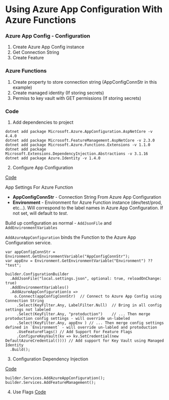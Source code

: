 # Using Azure App Configuration With Azure Functions

### Azure App Config - Configuration

1. Create Azure App Config instance
2. Get Connection String
3. Create Feature

### Azure Functions
1. Create property to store connection string (AppConfigConnStr in this example)
2. Create managed identity (If storing secrets)
3. Permiss to key vault with GET permissions (If storing secrets)

### Code
1. Add dependencies to project

```
dotnet add package Microsoft.Azure.AppConfiguration.AspNetCore -v 4.4.0
dotnet add package Microsoft.FeatureManagement.AspNetCore -v 2.3.0
dotnet add package Microsoft.Azure.Functions.Extensions -v 1.1.0
dotnet add package Microsoft.Extensions.DependencyInjection.Abstractions -v 3.1.16
dotnet add package Azure.Identity -v 1.4.0
```

2. Configure App Configuration

[Code](Startup.cs)

App Settings For Azure Function
 - **AppConfigConnStr** - Connection String From Azure App Configuration
 - **Environment** - Environment for Azure Function instance (dev/test/prod, etc...).  Will correspond to the label names in Azure App Configuration.  If not set, will default to *test*.

Build up configuration as normal - `AddJsonFile` and `AddEnvironmentVariables`

`AddAzureAppConfiguration` binds the Function to the Azure App Configuration service.

```
var appConfigConnStr = Environment.GetEnvironmentVariable("AppConfigConnStr");
var appEnv = Environment.GetEnvironmentVariable("Environment") ?? "test";

builder.ConfigurationBuilder
  .AddJsonFile("local.settings.json", optional: true, reloadOnChange: true)
  .AddEnvironmentVariables()
  .AddAzureAppConfiguration(o =>
    o.Connect(appConfigConnStr)  // Connect to Azure App Config using Connection String
     .Select(KeyFilter.Any, LabelFilter.Null)  // Bring in all config settings not labeled
     .Select(KeyFilter.Any, "protoduction")    // ... Then merge protoduction config settings - will override un-labeled
     .Select(KeyFilter.Any, appEnv ) // ... Then merge config settings defined in `Environment` - will override un-labled and protoduction
     .UseFeatureFlags() // Add Support For Feature Flags
     .ConfigureKeyVault(kv => kv.SetCredential(new DefaultAzureCredential()))) // Add support for Key Vault using Managed Identity
  .Build();
```

3. Configuration Dependency Injection

[Code](Startup.cs)

```
builder.Services.AddAzureAppConfiguration();
builder.Services.AddFeatureManagement();
```

4. Use Flags
[Code](TestTrigger.cs)

